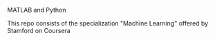 MATLAB and Python

This repo consists of the specialization "Machine Learning" offered by Stamford on Coursera
